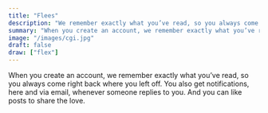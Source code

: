 ```yaml
---
title: "Flees"
description: "We remember exactly what you’ve read, so you always come right back where you left off"
summary: "When you create an account, we remember exactly what you’ve read, so you always come right back where you left off."
image: "/images/cgi.jpg"
draft: false
draw: ["flex"]
---
```


When you create an account, we remember exactly what you’ve read, so you always come right back where you left off. You also get notifications, here and via email, whenever someone replies to you. And you can like posts to share the love.
